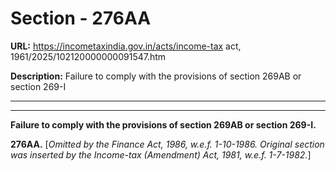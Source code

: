 # Section - 276AA

**URL:** https://incometaxindia.gov.in/acts/income-tax act, 1961/2025/102120000000091547.htm

**Description:** Failure to comply with the provisions of section 269AB or section 269-I

---

****

**Failure to comply with the provisions of section 269AB or section 269-I.**

**276AA.** [_Omitted by the Finance Act, 1986, w.e.f. 1-10-1986. Original section was inserted by the Income-tax (Amendment) Act, 1981, w.e.f. 1-7-1982._]